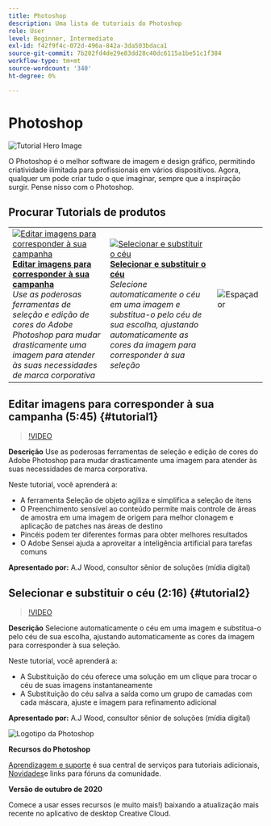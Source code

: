 ```yaml
---
title: Photoshop
description: Uma lista de tutoriais do Photoshop
role: User
level: Beginner, Intermediate
exl-id: f42f9f4c-072d-496a-842a-3da503bdaca1
source-git-commit: 7b202fd4de29e83dd28c40dc6115a1be51c1f384
workflow-type: tm+mt
source-wordcount: '340'
ht-degree: 0%

---
```


# Photoshop

![Tutorial Hero Image](../assets/Photoshop.jpg)

O Photoshop é o melhor software de imagem e design gráfico, permitindo criatividade ilimitada para profissionais em vários dispositivos. Agora, qualquer um pode criar tudo o que imaginar, sempre que a inspiração surgir. Pense nisso com o Photoshop.

## Procurar Tutorials de produtos

<table style="table-layout:fixed">
<tr>
 <td>
   <a href="photoshop.md#tutorial1">
      <img alt="Editar imagens para corresponder à sua campanha" src="../assets/PS_ObjectSelect_ContentAware_wood.jpg" />
   </a>
    <div>
   <a href="photoshop.md#tutorial1"><strong>Editar imagens para corresponder à sua campanha</strong></a>
    </div>
    <em>Use as poderosas ferramentas de seleção e edição de cores do Adobe Photoshop para mudar drasticamente uma imagem para atender às suas necessidades de marca corporativa</em>
    <br>
  </td>
  <td>
    <a href="photoshop.md#tutorial2">
        <img alt="Selecionar e substituir o céu" src="../assets/PS_Sky_Replace_wood.jpg" />
    </a>
    <div>
    <a href="photoshop.md#tutorial2"><strong>Selecionar e substituir o céu</strong></a>
    </div>
    <em>Selecione automaticamente o céu em uma imagem e substitua-o pelo céu de sua escolha, ajustando automaticamente as cores da imagem para corresponder à sua seleção</em>
    <br>
  </td>
  <td>
    <img alt="Espaçador" src="../assets/Whitespacer.png" />
    <div>
    <br>
  </td>
</tr>
</table>

## Editar imagens para corresponder à sua campanha (5:45) {#tutorial1}

>[!VIDEO](https://video.tv.adobe.com/v/326950?hidetitle=true)

**Descrição**
Use as poderosas ferramentas de seleção e edição de cores do Adobe Photoshop para mudar drasticamente uma imagem para atender às suas necessidades de marca corporativa.

Neste tutorial, você aprenderá a:
* A ferramenta Seleção de objeto agiliza e simplifica a seleção de itens
* O Preenchimento sensível ao conteúdo permite mais controle de áreas de amostra em uma imagem de origem para melhor clonagem e aplicação de patches nas áreas de destino
* Pincéis podem ter diferentes formas para obter melhores resultados
* O Adobe Sensei ajuda a aproveitar a inteligência artificial para tarefas comuns

**Apresentado por:**
A.J Wood, consultor sênior de soluções (mídia digital)

## Selecionar e substituir o céu (2:16) {#tutorial2}

>[!VIDEO](https://video.tv.adobe.com/v/326953?hidetitle=true)

**Descrição**
Selecione automaticamente o céu em uma imagem e substitua-o pelo céu de sua escolha, ajustando automaticamente as cores da imagem para corresponder à sua seleção.

Neste tutorial, você aprenderá a:
* A Substituição do céu oferece uma solução em um clique para trocar o céu de suas imagens instantaneamente
* A Substituição do céu salva a saída como um grupo de camadas com cada máscara, ajuste e imagem para refinamento adicional


**Apresentado por:**
A.J Wood, consultor sênior de soluções (mídia digital)

![Logotipo da Photoshop](../assets/ps_appicon_96.png)

**Recursos do Photoshop**

[Aprendizagem e suporte](https://helpx.adobe.com/support/photoshop.html) é sua central de serviços para tutoriais adicionais, [Novidades](https://helpx.adobe.com/photoshop/using/whats-new.html)e links para fóruns da comunidade.

**Versão de outubro de 2020**

Comece a usar esses recursos (e muito mais!) baixando a atualização mais recente no aplicativo de desktop Creative Cloud.
